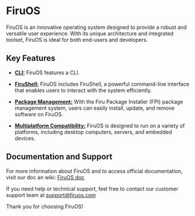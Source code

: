 # FiruOS

FiruOS is an innovative operating system designed to provide a robust and versatile user experience. With its unique architecture and integrated toolset, FiruOS is ideal for both end-users and developers.

## Key Features

- **[CLI:](/CLI)** FiruOS features a CLI.

- **[FiruShell:](#)** FiruOS includes FiruShell, a powerful command-line interface that enables users to interact with the system efficiently.

- **[Package Management:](#)** With the Firu Package Installer (FPI) package management system, users can easily install, update, and remove software on FiruOS.

- **[Multiplatform Compatibility:](#)** FiruOS is designed to run on a variety of platforms, including desktop computers, servers, and embedded devices.

## Documentation and Support

For more information about FiruOS and to access official documentation, visit our doc an wiki: [FiruOS doc](wiki)

If you need help or technical support, feel free to contact our customer support team at support@firuos.com

Thank you for choosing FiruOS!
